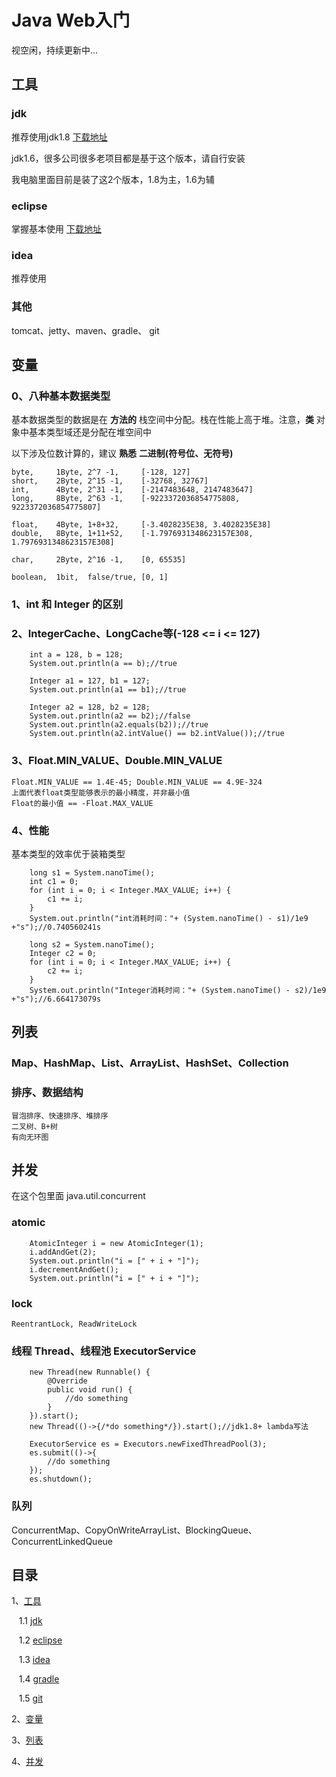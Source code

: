 # Java Web入门
视空闲，持续更新中...

## 工具
### jdk
推荐使用jdk1.8 [下载地址](http://www.oracle.com/technetwork/java/javase/downloads/jdk8-downloads-2133151.html)

jdk1.6，很多公司很多老项目都是基于这个版本，请自行安装

我电脑里面目前是装了这2个版本，1.8为主，1.6为辅

### eclipse 
掌握基本使用 [下载地址](https://www.eclipse.org/downloads/eclipse-packages/?osType=win32&release=undefined)
 
### idea 
推荐使用

### 其他
tomcat、jetty、maven、gradle、 git

## 变量
### 0、八种基本数据类型
基本数据类型的数据是在 **方法的** 栈空间中分配。栈在性能上高于堆。注意，**类** 对象中基本类型域还是分配在堆空间中

以下涉及位数计算的，建议 **熟悉** **二进制(符号位、无符号)**

    byte,     1Byte, 2^7 -1,     [-128, 127]
    short,    2Byte, 2^15 -1,    [-32768, 32767]
    int,      4Byte, 2^31 -1,    [-2147483648, 2147483647]
    long,     8Byte, 2^63 -1,    [-9223372036854775808, 9223372036854775807]
    
    float,    4Byte, 1+8+32,     [-3.4028235E38, 3.4028235E38]
    double,   8Byte, 1+11+52,    [-1.7976931348623157E308, 1.7976931348623157E308]

    char,     2Byte, 2^16 -1,    [0, 65535]
    
    boolean,  1bit,  false/true, [0, 1]

### 1、int 和 Integer 的区别
### 2、IntegerCache、LongCache等(-128 <= i <=  127)
        int a = 128, b = 128;
        System.out.println(a == b);//true

        Integer a1 = 127, b1 = 127;
        System.out.println(a1 == b1);//true

        Integer a2 = 128, b2 = 128;
        System.out.println(a2 == b2);//false
        System.out.println(a2.equals(b2));//true
        System.out.println(a2.intValue() == b2.intValue());//true

### 3、Float.MIN_VALUE、Double.MIN_VALUE
    Float.MIN_VALUE == 1.4E-45; Double.MIN_VALUE == 4.9E-324
    上面代表float类型能够表示的最小精度，并非最小值
    Float的最小值 == -Float.MAX_VALUE

### 4、性能
基本类型的效率优于装箱类型

        long s1 = System.nanoTime();
        int c1 = 0;
        for (int i = 0; i < Integer.MAX_VALUE; i++) {
            c1 += i;
        }
        System.out.println("int消耗时间："+ (System.nanoTime() - s1)/1e9 +"s");//0.740560241s

        long s2 = System.nanoTime();
        Integer c2 = 0;
        for (int i = 0; i < Integer.MAX_VALUE; i++) {
            c2 += i;
        }
        System.out.println("Integer消耗时间："+ (System.nanoTime() - s2)/1e9 +"s");//6.664173079s

## 列表
### Map、HashMap、List、ArrayList、HashSet、Collection
### 排序、数据结构
    冒泡排序、快速排序、堆排序
    二叉树、B+树
    有向无环图

## 并发
在这个包里面 java.util.concurrent
### atomic
        AtomicInteger i = new AtomicInteger(1);
        i.addAndGet(2);
        System.out.println("i = [" + i + "]");
        i.decrementAndGet();
        System.out.println("i = [" + i + "]");

### lock
    ReentrantLock, ReadWriteLock

### 线程 Thread、线程池 ExecutorService
        new Thread(new Runnable() {
            @Override
            public void run() {
                //do something
            }
        }).start();
        new Thread(()->{/*do something*/}).start();//jdk1.8+ lambda写法

        ExecutorService es = Executors.newFixedThreadPool(3);
        es.submit(()->{
            //do something
        });
        es.shutdown();

### 队列
ConcurrentMap、CopyOnWriteArrayList、BlockingQueue、ConcurrentLinkedQueue

## 目录
1、[工具](#工具)
    
&nbsp; &nbsp;1.1 [jdk](#jdk)

&nbsp; &nbsp;1.2 [eclipse](#eclipse)

&nbsp; &nbsp;1.3 [idea](#idea)

&nbsp; &nbsp;1.4 [gradle](#gradle)

&nbsp; &nbsp;1.5 [git](#git)

2、[变量](#变量)

3、[列表](#列表)

4、[并发](#并发)





